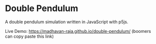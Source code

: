 # Double Pendulum

A double pendulum simulation written in JavaScript with p5js.

Live Demo: https://madhavan-raja.github.io/double-pendulum/ (boomers can copy paste this link)
